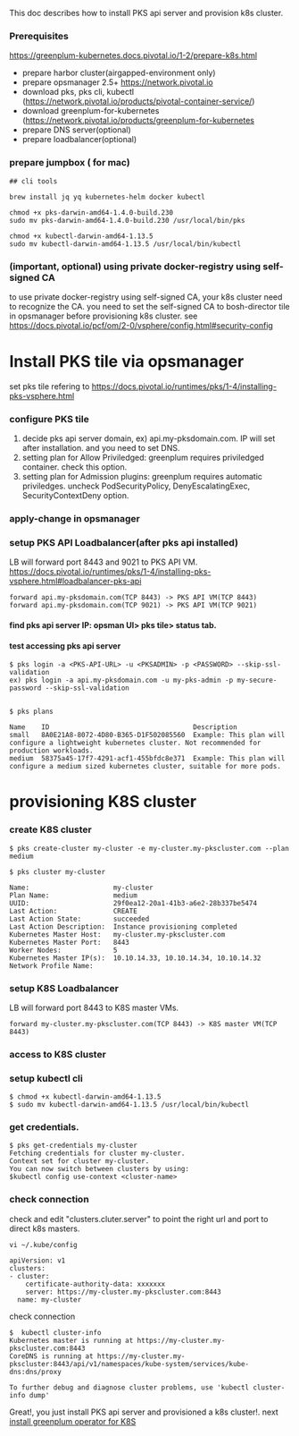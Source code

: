 
This doc describes how to install PKS api server and provision k8s cluster.

### Prerequisites
https://greenplum-kubernetes.docs.pivotal.io/1-2/prepare-k8s.html
- prepare harbor cluster(airgapped-environment only)
- prepare opsmanager 2.5+ https://network.pivotal.io
- download pks, pks cli, kubectl (https://network.pivotal.io/products/pivotal-container-service/)
- download greenplum-for-kubernetes (https://network.pivotal.io/products/greenplum-for-kubernetes
- prepare DNS server(optional)
- prepare loadbalancer(optional)


### prepare jumpbox ( for mac)

```
## cli tools

brew install jq yq kubernetes-helm docker kubectl

chmod +x pks-darwin-amd64-1.4.0-build.230
sudo mv pks-darwin-amd64-1.4.0-build.230 /usr/local/bin/pks

chmod +x kubectl-darwin-amd64-1.13.5
sudo mv kubectl-darwin-amd64-1.13.5 /usr/local/bin/kubectl
```

### (important, optional) using private docker-registry using self-signed CA
to use private docker-registry using self-signed CA, your k8s cluster need to recognize the CA.
you need to set the self-signed CA to bosh-director tile in opsmanager before provisioning k8s cluster. see https://docs.pivotal.io/pcf/om/2-0/vsphere/config.html#security-config


# Install PKS tile via opsmanager
set pks tile refering to https://docs.pivotal.io/runtimes/pks/1-4/installing-pks-vsphere.html

### configure PKS tile
1. decide pks api server domain, ex) api.my-pksdomain.com. IP will set after installation. and you need to set DNS. 
2. setting plan for Allow Priviledged:  greenplum requires priviledged container. check this option.
3. setting plan for Admission plugins:  greenplum requires automatic priviledges. uncheck PodSecurityPolicy, DenyEscalatingExec, SecurityContextDeny option.

### apply-change in opsmanager

###  setup PKS API Loadbalancer(after pks api installed)
LB will forward port 8443 and 9021 to PKS API VM. https://docs.pivotal.io/runtimes/pks/1-4/installing-pks-vsphere.html#loadbalancer-pks-api
```
forward api.my-pksdomain.com(TCP 8443) -> PKS API VM(TCP 8443)
forward api.my-pksdomain.com(TCP 9021) -> PKS API VM(TCP 9021)
```
#### find pks api server IP: opsman UI> pks tile> status tab.

#### test accessing pks api server
```
$ pks login -a <PKS-API-URL> -u <PKSADMIN> -p <PASSWORD> --skip-ssl-validation
ex) pks login -a api.my-pksdomain.com -u my-pks-admin -p my-secure-password --skip-ssl-validation


$ pks plans

Name    ID                                    Description
small   8A0E21A8-8072-4D80-B365-D1F502085560  Example: This plan will configure a lightweight kubernetes cluster. Not recommended for production workloads.
medium  58375a45-17f7-4291-acf1-455bfdc8e371  Example: This plan will configure a medium sized kubernetes cluster, suitable for more pods.

```

# provisioning K8S cluster

### create K8S cluster

```
$ pks create-cluster my-cluster -e my-cluster.my-pkscluster.com --plan medium

$ pks cluster my-cluster

Name:                     my-cluster
Plan Name:                medium
UUID:                     29f0ea12-20a1-41b3-a6e2-28b337be5474
Last Action:              CREATE
Last Action State:        succeeded
Last Action Description:  Instance provisioning completed
Kubernetes Master Host:   my-cluster.my-pkscluster.com
Kubernetes Master Port:   8443
Worker Nodes:             5
Kubernetes Master IP(s):  10.10.14.33, 10.10.14.34, 10.10.14.32
Network Profile Name:

```

### setup K8S Loadbalancer
LB will forward port 8443 to K8S master VMs. 
```
forward my-cluster.my-pkscluster.com(TCP 8443) -> K8S master VM(TCP 8443)

```

### access to K8S cluster


### setup kubectl cli
```
$ chmod +x kubectl-darwin-amd64-1.13.5
$ sudo mv kubectl-darwin-amd64-1.13.5 /usr/local/bin/kubectl
```

### get credentials.
```
$ pks get-credentials my-cluster
Fetching credentials for cluster my-cluster.
Context set for cluster my-cluster.
You can now switch between clusters by using:
$kubectl config use-context <cluster-name>
```


### check connection

check and edit "clusters.cluter.server" to point the right url and port to direct k8s masters.

```
vi ~/.kube/config

apiVersion: v1
clusters:
- cluster:
    certificate-authority-data: xxxxxxx
    server: https://my-cluster.my-pkscluster.com:8443
  name: my-cluster

```

check connection
```
$  kubectl cluster-info
Kubernetes master is running at https://my-cluster.my-pkscluster.com:8443
CoreDNS is running at https://my-cluster.my-pkscluster:8443/api/v1/namespaces/kube-system/services/kube-dns:dns/proxy

To further debug and diagnose cluster problems, use 'kubectl cluster-info dump'

```

Great!, you just install PKS api server and provisioned a k8s cluster!. next  [install greenplum operator for K8S](/greenplum/install-greenplum-operator.md)
